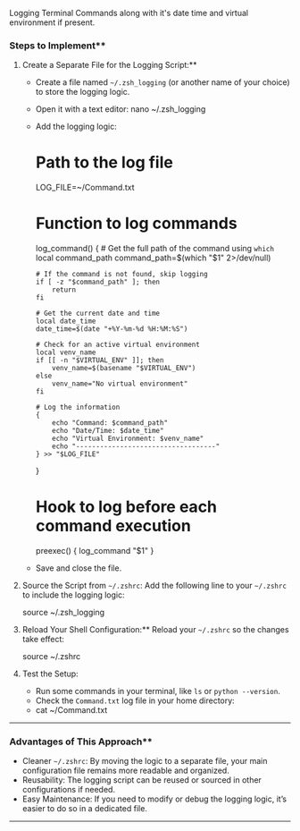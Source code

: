 Logging Terminal Commands along with it's date time and virtual environment if present.


### Steps to Implement**

1. Create a Separate File for the Logging Script:**
   - Create a file named `~/.zsh_logging` (or another name of your choice) to store the logging logic.
   - Open it with a text editor:
     nano ~/.zsh_logging

   - Add the logging logic:

     # Path to the log file
     LOG_FILE=~/Command.txt

     # Function to log commands
     log_command() {
         # Get the full path of the command using `which`
         local command_path
         command_path=$(which "$1" 2>/dev/null)

         # If the command is not found, skip logging
         if [ -z "$command_path" ]; then
             return
         fi

         # Get the current date and time
         local date_time
         date_time=$(date "+%Y-%m-%d %H:%M:%S")

         # Check for an active virtual environment
         local venv_name
         if [[ -n "$VIRTUAL_ENV" ]]; then
             venv_name=$(basename "$VIRTUAL_ENV")
         else
             venv_name="No virtual environment"
         fi

         # Log the information
         {
             echo "Command: $command_path"
             echo "Date/Time: $date_time"
             echo "Virtual Environment: $venv_name"
             echo "-----------------------------------"
         } >> "$LOG_FILE"
     }

     # Hook to log before each command execution
     preexec() {
         log_command "$1"
     }
     

   - Save and close the file.

2. Source the Script from `~/.zshrc`:
   Add the following line to your `~/.zshrc` to include the logging logic:

   source ~/.zsh_logging


3. Reload Your Shell Configuration:**
   Reload your `~/.zshrc` so the changes take effect:
  
   source ~/.zshrc


4. Test the Setup:
   - Run some commands in your terminal, like `ls` or `python --version`.
   - Check the `Command.txt` log file in your home directory:
   - 
     cat ~/Command.txt

---

### Advantages of This Approach**
- Cleaner `~/.zshrc`: By moving the logic to a separate file, your main configuration file remains more readable and organized.
- Reusability: The logging script can be reused or sourced in other configurations if needed.
- Easy Maintenance: If you need to modify or debug the logging logic, it’s easier to do so in a dedicated file.

---
